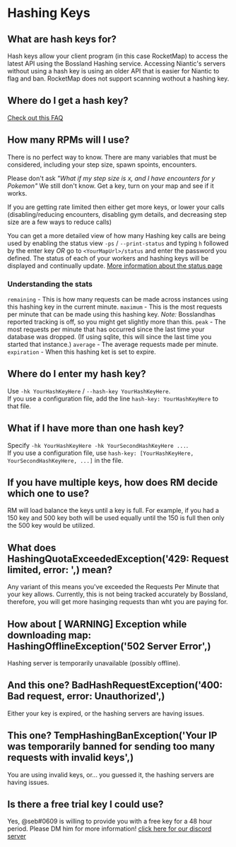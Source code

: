 # Hashing Keys

## What are hash keys for?
Hash keys allow your client program (in this case RocketMap) to access the latest API using the Bossland Hashing service. Accessing Niantic's servers without using a hash key is using an older API that is easier for Niantic to flag and ban. RocketMap does not support scanning wothout a hashing key.

## Where do I get a hash key?
[Check out this FAQ](https://talk.pogodev.org/d/55-api-hashing-service-f-a-q)

## How many RPMs will I use?
There is no perfect way to know. There are many variables that must be considered, including your step size, spawn spoints, encounters.

Please don't ask *"What if my step size is _x_, and I have encounters for _y_ Pokemon"*
We still don't know.  Get a key, turn on your map and see if it works.

If you are getting rate limited then either get more keys, or lower your calls (disabling/reducing encounters, disabling gym details, and decreasing step size are a few ways to reduce calls)

You can get a more detailed view of how many Hashing key calls are being used by enabling the status view `-ps` / `--print-status` and typing `h` followed by the enter key *OR* go to `<YourMapUrl>/status` and enter the password you defined. The status of each of your workers and hashing keys will be displayed and continually update. [More information about the status page](https://rocketmap.readthedocs.io/en/develop/extras/status-page.html)  

### Understanding the stats

`remaining` - This is how many requests can be made across instances using this hashing key in the current minute.
`maximum` - This is the most requests per minute that can be made using this hashing key. *Note:* Bosslandhas reported tracking is off, so you might get slightly more than this. 
`peak` - The most requests per minute that has occurred since the last time your database was dropped. (If using sqlite, this will since the last time you started that instance.)
`average` - The average requests made per minute.   
`expiration` - When this hashing ket is set to expire. 

## Where do I enter my hash key?
Use `-hk YourHashKeyHere` / `--hash-key YourHashKeyHere`.  
If you use a configuration file, add the line `hash-key: YourHashKeyHere` to that file.

## What if I have more than one hash key?
Specify `-hk YourHashKeyHere -hk YourSecondHashKeyHere ...`.  
If you use a configuration file, use `hash-key: [YourHashKeyHere, YourSecondHashKeyHere, ...]` in the file.

## If you have multiple keys, how does RM decide which one to use? 
RM will load balance the keys until a key is full. For example, if you had a 150 key and 500 key both will be used equally until the 150 is full then only the 500 key would be utilized. 

## What does HashingQuotaExceededException('429: Request limited, error: ',) mean?
Any variant of this means you've exceeded the Requests Per Minute that your key allows. Currently, this is not being tracked accurately by Bossland, therefore, you will get more hasinging requests than wht you are paying for. 

## How about [ WARNING] Exception while downloading map: HashingOfflineException('502 Server Error',)
Hashing server is temporarily unavailable (possibly offline).

## And this one? BadHashRequestException('400: Bad request, error: Unauthorized',)
Either your key is expired, or the hashing servers are having issues.

## This one? TempHashingBanException('Your IP was temporarily banned for sending too many requests with invalid keys',)
You are using invalid keys, or... you guessed it, the hashing servers are having issues.

## Is there a free trial key I could use?
Yes, @seb#0609 is willing to provide you with a free key for a 48 hour period. Please DM him for more information! [click here for our discord server](https://discord.gg/rocketmap)